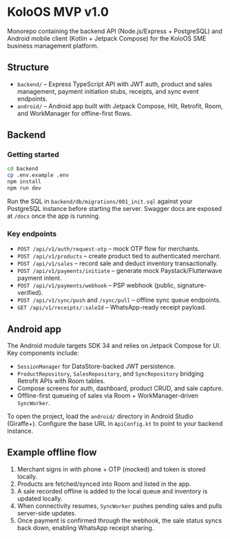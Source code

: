 # KoloOS MVP v1.0

Monorepo containing the backend API (Node.js/Express + PostgreSQL) and Android mobile client (Kotlin + Jetpack Compose) for the KoloOS SME business management platform.

## Structure

- `backend/` – Express TypeScript API with JWT auth, product and sales management, payment initiation stubs, receipts, and sync event endpoints.
- `android/` – Android app built with Jetpack Compose, Hilt, Retrofit, Room, and WorkManager for offline-first flows.

## Backend

### Getting started

```bash
cd backend
cp .env.example .env
npm install
npm run dev
```

Run the SQL in `backend/db/migrations/001_init.sql` against your PostgreSQL instance before starting the server. Swagger docs are exposed at `/docs` once the app is running.

### Key endpoints

- `POST /api/v1/auth/request-otp` – mock OTP flow for merchants.
- `POST /api/v1/products` – create product tied to authenticated merchant.
- `POST /api/v1/sales` – record sale and deduct inventory transactionally.
- `POST /api/v1/payments/initiate` – generate mock Paystack/Flutterwave payment intent.
- `POST /api/v1/payments/webhook` – PSP webhook (public, signature-verified).
- `POST /api/v1/sync/push` and `/sync/pull` – offline sync queue endpoints.
- `GET /api/v1/receipts/:saleId` – WhatsApp-ready receipt payload.

## Android app

The Android module targets SDK 34 and relies on Jetpack Compose for UI. Key components include:

- `SessionManager` for DataStore-backed JWT persistence.
- `ProductRepository`, `SalesRepository`, and `SyncRepository` bridging Retrofit APIs with Room tables.
- Compose screens for auth, dashboard, product CRUD, and sale capture.
- Offline-first queueing of sales via Room + WorkManager-driven `SyncWorker`.

To open the project, load the `android/` directory in Android Studio (Giraffe+). Configure the base URL in `ApiConfig.kt` to point to your backend instance.

## Example offline flow

1. Merchant signs in with phone + OTP (mocked) and token is stored locally.
2. Products are fetched/synced into Room and listed in the app.
3. A sale recorded offline is added to the local queue and inventory is updated locally.
4. When connectivity resumes, `SyncWorker` pushes pending sales and pulls server-side updates.
5. Once payment is confirmed through the webhook, the sale status syncs back down, enabling WhatsApp receipt sharing.
